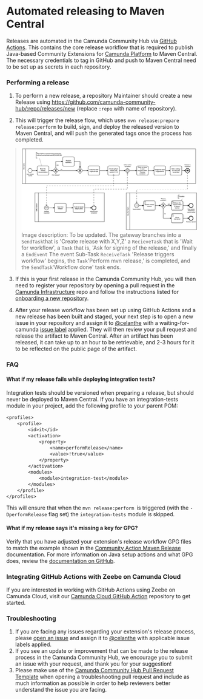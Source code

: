 # Automated releasing to Maven Central

Releases are automated in the Camunda Community Hub via [GitHub Actions](https://github.com/camunda-community-hub/community-action-maven-release). This contains the core release workflow that is required to publish Java-based Community Extensions for [Camunda Platform](https://camunda.com/products/camunda-bpm/) to Maven Central. The necessary credentials to tag in GitHub and push to Maven Central need to be set up as secrets in each repository.

### Performing a release

1. To perform a new release, a repository Maintainer should create a new Release using https://github.com/camunda-community-hub/:repo/releases/new (replace `:repo` with name of repository). 

2. This will trigger the release flow, which uses `mvn release:prepare release:perform` to build, sign, and deploy the released version to Maven Central, and will push the generated tags once the process has completed.

> ![A BPMN diagram of the release workflow](https://github.com/camunda-community-hub/community/blob/main/assets/release-new-version.png)
> Image description: To be updated.
> The gateway branches into a <code>SendTask</code>that is 'Create release with X,Y,Z' a <code>RecieveTask</code> that is 'Wait for workflow', a <code>Task</code> that is, 'Ask for signing of the release,' and finally a <code>EndEvent</code>
> The event Sub-Task <code>ReceiveTask</code> 'Release triggers workflow' begins, the <code>Task</code>'Perform mvn release,' is completed, and the <code>SendTask</code>'Workflow done' task ends.

3. If this is your first release in the Camunda Community Hub, you will then need to register your repository by opening a pull request in the [Camunda Infrastructure](https://github.com/camunda-community-hub/infrastructure) repo and follow the instructions listed for [onboarding a new repository](https://github.com/camunda-community-hub/infrastructure#use-case-onboarding-a-new-community-hub-repository).

4. After your release workflow has been set up using GitHub Actions and a new release has been built and staged, your next step is to open a new issue in your repository and assign it to [@celanthe](https://github.com/celanthe) with a waiting-for-camunda [issue label](https://github.com/camunda-community-hub/template-repo/labels) applied. They will then review your pull request and release the artifact to Maven Central. After an artifact has been released, it can take up to an hour to be retrievable, and 2-3 hours for it to be reflected on the public page of the artifact.

### FAQ

#### What if my release fails while deploying integration tests?

Integration tests should be versioned when preparing a release, but should never be deployed to Maven Central. If you have an integration-tests module in your project, add the following profile to your parent POM:

```
<profiles>
    <profile>
        <id>it</id>
        <activation>
            <property>
                <name>performRelease</name>
                <value>!true</value>
            </property>
        </activation>
        <modules>
            <module>integration-test</module>
        </modules>
    </profile>
</profiles>
```

This will ensure that when the `mvn release:perform `is triggered (with the `-DperformRelease` flag set) the `integration-tests` module is skipped.

#### What if my release says it's missing a key for GPG?

Verify that you have adjusted your extension's release workflow GPG files to match the example shown in the [Community Action Maven Release](https://github.com/camunda-community-hub/community-action-maven-release/blob/22004c20cb61979859e889cf17081b3e886849b8/example-workflows/java11/deploy.yml#L25-L30) documentation. For more information on Java setup actions and what GPG does, review the [documentation on GitHub](https://github.com/actions/setup-java/blob/main/docs/advanced-usage.md#gpg).

### Integrating GitHub Actions with Zeebe on Camunda Cloud

If you are interested in working with GitHub Actions using Zeebe on Camunda Cloud, visit our [Camunda Cloud GitHub Action](https://github.com/camunda-community-hub/camunda-cloud-github-action) repository to get started.

### Troubleshooting

1. If you are facing any issues regarding your extension's release process, please [open an issue](https://github.com/camunda-community-hub/community-action-maven-release/issues) and assign it to [@celanthe](https://github.com/celanthe) with applicable issue labels applied.
2. If you see an update or improvement that can be made to the release process in the Camunda Community Hub, we encourage you to submit an issue with your request, and thank you for your suggestion!
3. Please make use of the [Camunda Community Hub Pull Request Template](https://github.com/camunda-community-hub/community/issues/new?assignees=&labels=&template=camunda-community-hub-pull-request-template.md&title=Pull+Request) when opening a troubleshooting pull request and include as much information as possible in order to help reviewers better understand the issue you are facing.

